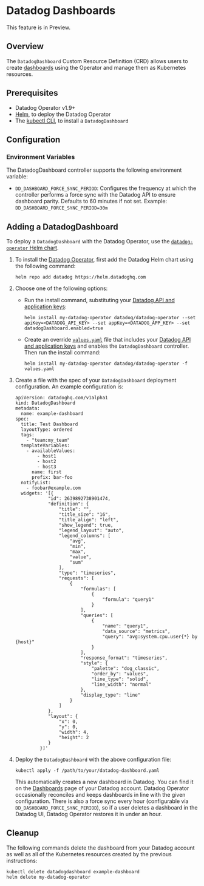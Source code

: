# Datadog Dashboards
This feature is in Preview.

## Overview
The `DatadogDashboard` Custom Resource Definition (CRD) allows users to create [dashboards][1] using the Operator and manage them as Kubernetes resources.

## Prerequisites

- Datadog Operator v1.9+
- [Helm][2], to deploy the Datadog Operator
- The [kubectl CLI][3], to install a `DatadogDashboard`

## Configuration

### Environment Variables

The DatadogDashboard controller supports the following environment variable:

- `DD_DASHBOARD_FORCE_SYNC_PERIOD`: Configures the frequency at which the controller performs a force sync with the Datadog API to ensure dashboard parity. Defaults to 60 minutes if not set. Example: `DD_DASHBOARD_FORCE_SYNC_PERIOD=30m`

## Adding a DatadogDashboard

To deploy a `DatadogDashboard` with the Datadog Operator, use the [`datadog-operator` Helm chart][4].

1. To install the [Datadog Operator][5], first add the Datadog Helm chart using the following command:

    ```shell
    helm repo add datadog https://helm.datadoghq.com
    ```

1. Choose one of the following options:

    * Run the install command, substituting your [Datadog API and application keys][6]:

        ```shell
        helm install my-datadog-operator datadog/datadog-operator --set apiKey=<DATADOG_API_KEY> --set appKey=<DATADOG_APP_KEY> --set datadogDashboard.enabled=true
        ```

    * Create an override [`values.yaml`][7] file that includes your [Datadog API and application keys][6] and enables the `DatadogDashboard` controller. Then run the install command:

        ```shell
        helm install my-datadog-operator datadog/datadog-operator -f values.yaml
        ```

2. Create a file with the spec of your `DatadogDashboard` deployment configuration. An example configuration is:


    ```
    apiVersion: datadoghq.com/v1alpha1
    kind: DatadogDashboard
    metadata:
      name: example-dashboard
    spec:
      title: Test Dashboard
      layoutType: ordered
      tags:
        - "team:my_team"
      templateVariables:
        - availableValues:
            - host1
            - host2
            - host3
          name: first
          prefix: bar-foo
      notifyList:
        - foobar@example.com
      widgets: '[{
                "id": 2639892738901474,
                "definition": {
                    "title": "",
                    "title_size": "16",
                    "title_align": "left",
                    "show_legend": true,
                    "legend_layout": "auto",
                    "legend_columns": [
                        "avg",
                        "min",
                        "max",
                        "value",
                        "sum"
                    ],
                    "type": "timeseries",
                    "requests": [
                        {
                            "formulas": [
                                {
                                    "formula": "query1"
                                }
                            ],
                            "queries": [
                                {
                                    "name": "query1",
                                    "data_source": "metrics",
                                    "query": "avg:system.cpu.user{*} by {host}"
                                }
                            ],
                            "response_format": "timeseries",
                            "style": {
                                "palette": "dog_classic",
                                "order_by": "values",
                                "line_type": "solid",
                                "line_width": "normal"
                            },
                            "display_type": "line"
                        }
                    ]
                },
                "layout": {
                    "x": 0,
                    "y": 0,
                    "width": 4,
                    "height": 2
                }
             }]'
    ```

3. Deploy the `DatadogDashboard` with the above configuration file:

    ```shell
    kubectl apply -f /path/to/your/datadog-dashboard.yaml
    ```

    This automatically creates a new dashboard in Datadog. You can find it on the [Dashboards][8] page of your Datadog account.
    Datadog Operator occasionally reconciles and keeps dashboards in line with the given configuration. There is also a force 
    sync every hour (configurable via `DD_DASHBOARD_FORCE_SYNC_PERIOD`), so if a user deletes a dashboard in the Datadog UI, Datadog Operator restores it in under an hour.


## Cleanup

The following commands delete the dashboard from your Datadog account as well as all of the Kubernetes resources created by the previous instructions:

```shell
kubectl delete datadogdashboard example-dashboard
helm delete my-datadog-operator
```


[1]: https://docs.datadoghq.com/dashboards/
[2]: https://helm.sh
[3]: https://kubernetes.io/docs/tasks/tools/install-kubectl/
[4]: https://github.com/DataDog/helm-charts/tree/main/charts/datadog-operator
[5]: https://artifacthub.io/packages/helm/datadog/datadog-operator
[6]: https://app.datadoghq.com/account/settings#api
[7]: https://github.com/DataDog/helm-charts/blob/main/charts/datadog-operator/values.yaml
[8]: https://app.datadoghq.com/dashboard/lists

